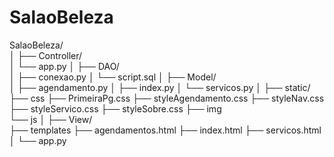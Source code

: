 # SalaoBeleza

SalaoBeleza/             
│
├── Controller/            
│   └── app.py
│
├── DAO/            
│   ├── conexao.py
│   └── script.sql
│
├── Model/  
│   ├── agendamento.py
│   ├── index.py
│   └── servicos.py
│
├── static/                  
    ├── css
        ├── PrimeiraPg.css
        ├── styleAgendamento.css
        ├── styleNav.css
        ├── styleServico.css
        ├── styleSobre.css
    ├── img  
    └── js
│
├── View/            
    ├── templates
        ├── agendamentos.html
        ├── index.html
        ├── servicos.html
│
└── app.py
